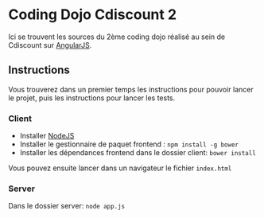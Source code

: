 # Coding Dojo Cdiscount 2

Ici se trouvent les sources du 2ème coding dojo réalisé au sein de Cdiscount sur [AngularJS](https://angularjs.org/).

## Instructions

Vous trouverez dans un premier temps les instructions pour pouvoir lancer le projet, puis les instructions pour lancer les tests.

### Client

* Installer [NodeJS](http://nodejs.org/)
* Installer le gestionnaire de paquet frontend : `npm install -g bower`
* Installer les dépendances frontend dans le dossier client: `bower install`

Vous pouvez ensuite lancer dans un navigateur le fichier `index.html`

### Server

Dans le dossier server: `node app.js`